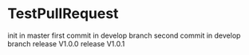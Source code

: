 # TestPullRequest
init in master
first commit in develop branch
second commit in develop branch
release V1.0.0
release V1.0.1
